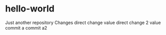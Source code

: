 # hello-world
Just another repository
Changes 
direct change value
direct change 2 value
commit a
commit a2
